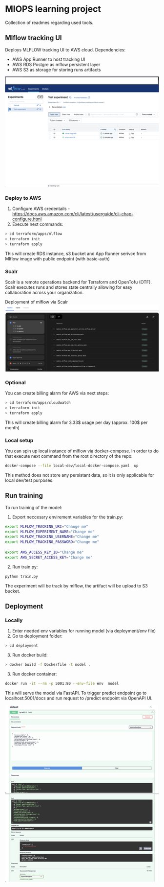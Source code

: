 # MlOPS learning project
Collection of readmes regarding used tools.

## Mlflow tracking UI
Deploys MLFLOW tracking UI to AWS cloud. Dependencies:
- AWS App Runner to host tracking UI
- AWS RDS Postgre as mflow persistent layer
- AWS S3 as storage for storing runs artifacts

![Alt text](./img/mlflow.png)

### Deploy to AWS
1. Configure AWS credentails - https://docs.aws.amazon.com/cli/latest/userguide/cli-chap-configure.html
2. Execute next commands:
```bash
> cd terraform/apps/mlflow
> terraform init
> terraform apply
```

This will create RDS instance, s3 bucket and App Runner serivce from Mlflow image with public endpoint (with basic-auth)

### Scalr
Scalr is a remote operations backend for Terraform and OpenTofu (OTF). Scalr executes runs and stores state centrally allowing for easy collaboration across your organization.

Deployment of mlflow via Scalr
![Alt text](./img/scalr.png)

### Optional
You can create billing alarm for AWS via next steps:
```bash
> cd terraform/apps/cloudwatch
> terraform init
> terraform apply
```
This will create billing alarm for 3.33$ usage per day (approx. 100$ per month)

### Local setup
You can spin up local instance of mlflow via docker-compose.
In order to do that execute next command from the root directory of the repo:
```bash
docker-compose --file local-dev/local-docker-compose.yaml  up
```

This method does not store any persistant data, so it is only applicable for local dev/test purposes.


## Run training

To run training of the model: 
1. Export neccesary envirement variables for the train.py:
```bash
export MLFLOW_TRACKING_URI="Change me"
export MLFLOW_EXPERIMENT_NAME="Change me"
export MLFLOW_TRACKING_USERNAME="Change me"
export MLFLOW_TRACKING_PASSWORD="Change me"

export AWS_ACCESS_KEY_ID="Change me"
export AWS_SECRET_ACCESS_KEY="Change me"
```
2. Run train.py:
```bash
python train.py
```
The experiment will be track by mlflow, the artifact will be upload to S3 bucket.

## Deployment
### Locally
1. Enter needed env variables for running model (via deployment/env file)
2. Go to deployment folder:
```bash
> cd deployment
```
3. Run docker build:
```bash
> docker build -f Dockerfile -t model .
```
3. Run docker container:
```bash
docker run -it --rm -p 5001:80 --env-file env  model
```

This will serve the model via FastAPI. To trigger predict endpoint go to localhost:5001/docs and run request to /predict endpoint via OpenAPI UI.

![Alt text](./img/predict_p1.png)
![Alt text](./img/predict_p2.png)
